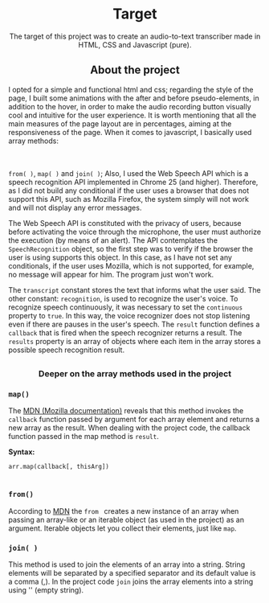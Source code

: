 <h1 align="center">Target</h1>
    <p align="center">The target of this project was to create an audio-to-text transcriber made in HTML, CSS and Javascript (pure).</p>
<h2 align="center">About the project</h2>
    <p>I opted for a simple and functional html and css; regarding the style of the page, I built some animations with the after and before pseudo-elements, in addition to the hover, in order to make the audio recording button visually cool and intuitive for the user experience. It is worth mentioning that all the main measures of the page layout are in percentages, aiming at the responsiveness of the page. When it comes to javascript, I basically used array methods:</p><br></br> <code>from( )</code>, <code>map( )</code> and <code>join( )</code>; Also, I used the Web Speech API which is a speech recognition API implemented in Chrome 25 (and higher). Therefore, as I did not build any conditional if the user uses a browser that does not support this API, such as Mozilla Firefox, the system simply will not work and will not display any error messages.</p>
    

<p>The Web Speech API is constituted with the privacy of users, because before activating the voice through the microphone, the user must authorize the execution (by means of an alert). The API contemplates the <code>SpeechRecognition</code> object, so the first step was to verify if the browser the user is using supports this object. In this case, as I have not set any conditionals, if the user uses Mozilla, which is not supported, for example, no message will appear for him. The program just won't work.</p>

 <p>The <code>transcript</code> constant stores the text that informs what the user said. The other constant: <code>recognition</code>, is used to recognize the user's voice. To recognize speech continuously, it was necessary to set the <code>continuous</code> property to <code>true</code>. In this way, the voice recognizer does not stop listening even if there are pauses in the user's speech. The <code>result</code> function defines a <code>callback</code> that is fired when the speech recognizer returns a result. The <code>results</code> property is an array of objects where each item in the array stores a possible speech recognition result.</p>
   
##

<h3 align="center">Deeper on the array methods used in the project</h3>
   <h3><code>map()</code></h3>
        <p>The <a href="https://developer.mozilla.org/en-US/docs/Web/JavaScript/Reference/Global_Objects/Array/map">MDN (Mozilla documentation)</a> reveals that this method invokes the <code>callback</code> function passed by argument for each array element and returns a new array as the result. When dealing with the project code, the callback function passed in the map method is <code>result</code>.</p>
          
<p><b>Syntax:</b><p>

<code>arr.map(callback[, thisArg])</code><br></br>

   <h3><code>from()</code></h3>
       <p>According to <a href="https://developer.mozilla.org/en-US/docs/Web/JavaScript/Reference/Global_Objects/Array/from">MDN</a> the <code>from </code> creates a new instance of an array when passing an array-like or an iterable object (as used in the project) as an argument. Iterable objects let you collect their elements, just like <code>map</code>.
      
   <h3><code>join( )</code></h3>
     <p>This method is used to join the elements of an array into a string. String elements will be separated by a specified separator and its default value is a comma (,). In the project code <code>join</code> joins the array elements into a string using '' (empty string).</p>
